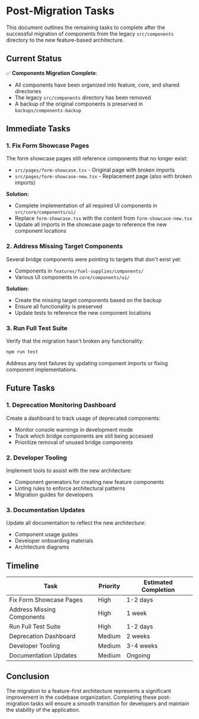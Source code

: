 # Post-Migration Tasks

This document outlines the remaining tasks to complete after the successful migration of components from the legacy `src/components` directory to the new feature-based architecture.

## Current Status

✅ **Components Migration Complete**:
- All components have been organized into feature, core, and shared directories
- The legacy `src/components` directory has been removed
- A backup of the original components is preserved in `backups/components-backup`

## Immediate Tasks

### 1. Fix Form Showcase Pages

The form showcase pages still reference components that no longer exist:

- `src/pages/form-showcase.tsx` - Original page with broken imports
- `src/pages/form-showcase-new.tsx` - Replacement page (also with broken imports)

**Solution:**
- Complete implementation of all required UI components in `src/core/components/ui/`
- Replace `form-showcase.tsx` with the content from `form-showcase-new.tsx`
- Update all imports in the showcase page to reference the new component locations

### 2. Address Missing Target Components

Several bridge components were pointing to targets that don't exist yet:

- Components in `features/fuel-supplies/components/`
- Various UI components in `core/components/ui/`

**Solution:**
- Create the missing target components based on the backup
- Ensure all functionality is preserved
- Update tests to reference the new component locations

### 3. Run Full Test Suite

Verify that the migration hasn't broken any functionality:

```bash
npm run test
```

Address any test failures by updating component imports or fixing component implementations.

## Future Tasks

### 1. Deprecation Monitoring Dashboard

Create a dashboard to track usage of deprecated components:

- Monitor console warnings in development mode
- Track which bridge components are still being accessed
- Prioritize removal of unused bridge components

### 2. Developer Tooling

Implement tools to assist with the new architecture:

- Component generators for creating new feature components
- Linting rules to enforce architectural patterns
- Migration guides for developers

### 3. Documentation Updates

Update all documentation to reflect the new architecture:

- Component usage guides
- Developer onboarding materials
- Architecture diagrams

## Timeline

| Task | Priority | Estimated Completion |
|------|----------|----------------------|
| Fix Form Showcase Pages | High | 1-2 days |
| Address Missing Components | High | 1 week |
| Run Full Test Suite | High | 1-2 days |
| Deprecation Dashboard | Medium | 2 weeks |
| Developer Tooling | Medium | 3-4 weeks |
| Documentation Updates | Medium | Ongoing |

## Conclusion

The migration to a feature-first architecture represents a significant improvement in the codebase organization. Completing these post-migration tasks will ensure a smooth transition for developers and maintain the stability of the application. 